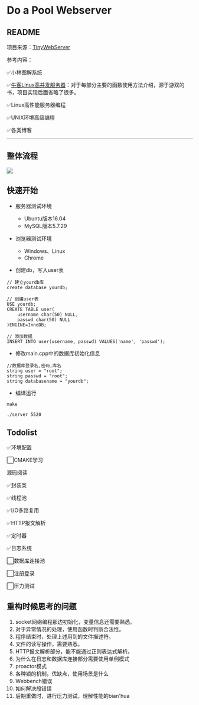 Do a Pool Webserver
===
## README

项目来源：[TinyWebServer](https://github.com/qinguoyi/TinyWebServer)

参考内容：

✅小林图解系统

✅[牛客Linux高并发服务器](https://www.nowcoder.com/courses/cover/live/504)：对于每部分主要的函数使用方法介绍，源于游双的书，项目实现后面省略了很多。

✅Linux高性能服务器编程

✅UNIX环境高级编程

✅各类博客

---

## 整体流程

![](http://pic.shixiaocaia.fun/202301261440049.jpg)



## 快速开始

- 服务器测试环境
  - Ubuntu版本16.04
  - MySQL版本5.7.29
- 浏览器测试环境
  - Windows、Linux
  - Chrome

- 创建db，写入user表

```shell
// 建立yourdb库
create database yourdb;

// 创建user表
USE yourdb;
CREATE TABLE user(
    username char(50) NULL,
    passwd char(50) NULL
)ENGINE=InnoDB;

// 添加数据
INSERT INTO user(username, passwd) VALUES('name', 'passwd');
```

- 修改main.cpp中的数据库初始化信息

```shell
//数据库登录名,密码,库名
string user = "root";
string passwd = "root";
string databasename = "yourdb";
```

- 编译运行

```
make

./server 5520
```

## Todolist

✅环境配置

⬜CMAKE学习

源码阅读

✅封装类

✅线程池

✅I/O多路复用

✅HTTP报文解析

✅定时器

✅日志系统

⬜数据库连接池

⬜注册登录

⬜压力测试

## 重构时候思考的问题

1. socket网络编程那边初始化，变量信息还需要熟悉。
2. 对于异常情况的处理，使用函数时判断合法性。
3. 程序结束时，处理上述用到的文件描述符。
4. 文件的读写操作，需要熟悉。
5. HTTP报文解析部分，能不能通过正则表达式解析。
6. 为什么在日志和数据库连接部分需要使用单例模式
7. proactor模式
8. 各种锁的机制，优缺点，使用场景是什么
9. Webbench错误
10. 如何解决段错误
11. 后期重做时，进行压力测试，理解性能的bian'hua

